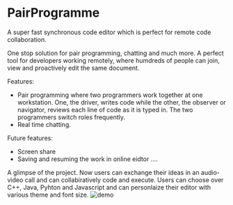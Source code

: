 # PairProgramme
A super fast synchronous code editor which is perfect for remote code collaboration. 

One stop solution for pair programming, chatting and much more. A perfect tool for developers working remotely, where humdreds of people can join, view and proactively edit the same document. 

Features:
- Pair programming where two programmers work together at one workstation. One, the driver, writes code while the other, the observer or navigator, reviews each line of code as it is typed in. The two programmers switch roles frequently.
- Real time chatting.

Future features:
- Screen share
- Saving and resuming the work in online eidtor
....

A glimpse of the project. 
Now users can exchange their ideas in an audio-video call and can collabiratively code and execute.
Users can choose over C++, Java, Pyhton and Javascript and can personlaize their editor with various theme and font size.
![demo](https://user-images.githubusercontent.com/73961910/188313508-359ca02c-e438-4357-aff6-4b08a15d353a.JPG)
